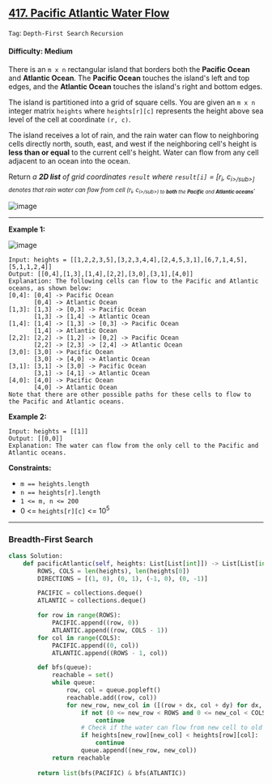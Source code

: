 ## [417. Pacific Atlantic Water Flow](https://leetcode.com/problems/pacific-atlantic-water-flow/)

```Tag```:  ```Depth-First Search``` ```Recursion```

#### Difficulty: Medium

There is an ```m x n``` rectangular island that borders both the __Pacific Ocean__ and __Atlantic Ocean__. The __Pacific Ocean__ touches the island's left and top edges, and the __Atlantic Ocean__ touches the island's right and bottom edges.

The island is partitioned into a grid of square cells. You are given an ```m x n``` integer matrix ```heights``` where ```heights[r][c]``` represents the height above sea level of the cell at coordinate ```(r, c)```.

The island receives a lot of rain, and the rain water can flow to neighboring cells directly north, south, east, and west if the neighboring cell's height is __less than or equal__ to the current cell's height. Water can flow from any cell adjacent to an ocean into the ocean.

Return _a __2D list__ of grid coordinates ```result``` where ```result[i]``` = [r<sub>i</sub>, c<sub>i>/sub>] denotes that rain water can flow from cell (r<sub>i</sub>, c<sub>i>/sub>) to __both__ the __Pacific__ and __Atlantic oceans___.

![image](https://user-images.githubusercontent.com/35042430/224526884-31420b32-4452-4843-8585-9c137763f307.png)
  
---

__Example 1:__

![image](https://assets.leetcode.com/uploads/2021/06/08/waterflow-grid.jpg)
```
Input: heights = [[1,2,2,3,5],[3,2,3,4,4],[2,4,5,3,1],[6,7,1,4,5],[5,1,1,2,4]]
Output: [[0,4],[1,3],[1,4],[2,2],[3,0],[3,1],[4,0]]
Explanation: The following cells can flow to the Pacific and Atlantic oceans, as shown below:
[0,4]: [0,4] -> Pacific Ocean 
       [0,4] -> Atlantic Ocean
[1,3]: [1,3] -> [0,3] -> Pacific Ocean 
       [1,3] -> [1,4] -> Atlantic Ocean
[1,4]: [1,4] -> [1,3] -> [0,3] -> Pacific Ocean 
       [1,4] -> Atlantic Ocean
[2,2]: [2,2] -> [1,2] -> [0,2] -> Pacific Ocean 
       [2,2] -> [2,3] -> [2,4] -> Atlantic Ocean
[3,0]: [3,0] -> Pacific Ocean 
       [3,0] -> [4,0] -> Atlantic Ocean
[3,1]: [3,1] -> [3,0] -> Pacific Ocean 
       [3,1] -> [4,1] -> Atlantic Ocean
[4,0]: [4,0] -> Pacific Ocean 
       [4,0] -> Atlantic Ocean
Note that there are other possible paths for these cells to flow to the Pacific and Atlantic oceans.
```

__Example 2:__
```
Input: heights = [[1]]
Output: [[0,0]]
Explanation: The water can flow from the only cell to the Pacific and Atlantic oceans.
```

__Constraints:__

- ```m == heights.length```
- ```n == heights[r].length```
- ```1 <= m, n <= 200```
- 0 <= ```heights[r][c]``` <= 10<sup>5</sup>
  
---

### Breadth-First Search
  
```Python
class Solution:
    def pacificAtlantic(self, heights: List[List[int]]) -> List[List[int]]:
        ROWS, COLS = len(heights), len(heights[0])
        DIRECTIONS = [(1, 0), (0, 1), (-1, 0), (0, -1)]

        PACIFIC = collections.deque()
        ATLANTIC = collections.deque()

        for row in range(ROWS):
            PACIFIC.append((row, 0))
            ATLANTIC.append((row, COLS - 1))
        for col in range(COLS):
            PACIFIC.append((0, col))
            ATLANTIC.append((ROWS - 1, col))

        def bfs(queue):
            reachable = set()
            while queue:
                row, col = queue.popleft()
                reachable.add((row, col))
                for new_row, new_col in ([(row + dx, col + dy) for dx, dy in DIRECTIONS]):
                    if not (0 <= new_row < ROWS and 0 <= new_col < COLS and not (new_row, new_col) in reachable):
                        continue
                    # Check if the water can flow from new cell to old cell to the oceans
                    if heights[new_row][new_col] < heights[row][col]:
                        continue
                    queue.append((new_row, new_col))
            return reachable
            
        return list(bfs(PACIFIC) & bfs(ATLANTIC))
```
